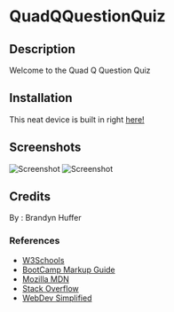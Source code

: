 # QuadQQuestionQuiz

## Description
Welcome to the Quad Q Question Quiz 

## Installation
This neat device is built in right [here!]()

## Screenshots

![Screenshot]() ![Screenshot]()

## Credits 
    
By : Brandyn Huffer

### References


* [W3Schools](https://www.w3schools.com/js/js_api_intro.asp)
* [BootCamp Markup Guide](https://coding-boot-camp.github.io/full-stack/github/professional-readme-guide)
* [Mozilla MDN](https://developer.mozilla.org/en-US/docs/Web/API)
* [Stack Overflow](https://stackoverflow.com/questions/29433422/how-to-get-a-list-of-questions-from-stackoverflow-api-based-on-search-query)
* [WebDev Simplified](https://www.youtube.com/channel/UCFbNIlppjAuEX4znoulh0Cw)
